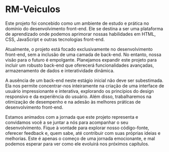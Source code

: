 # RM-Veiculos
Este projeto foi concebido como um ambiente de estudo e prática no domínio do desenvolvimento front-end. Ele se destina a ser uma plataforma de aprendizado onde podemos aprimorar nossas habilidades em HTML, CSS, JavaScript e outras tecnologias front-end.

Atualmente, o projeto está focado exclusivamente no desenvolvimento front-end, sem a inclusão de uma camada de back-end. No entanto, nossa visão para o futuro é empolgante. Planejamos expandir este projeto para incluir um robusto back-end que oferecerá funcionalidades avançadas, armazenamento de dados e interatividade dinâmica.

A ausência de um back-end neste estágio inicial não deve ser subestimada. Ela nos permite concentrar-nos inteiramente na criação de uma interface de usuário impressionante e interativa, explorando os princípios do design responsivo e da experiência do usuário. Além disso, trabalharemos na otimização de desempenho e na adesão às melhores práticas de desenvolvimento front-end.

Estamos animados com a jornada que este projeto representa e convidamos você a se juntar a nós para acompanhar o seu desenvolvimento. Fique à vontade para explorar nosso código-fonte, oferecer feedback e, quem sabe, até contribuir com suas próprias ideias e melhorias. Este é apenas o começo de uma jornada emocionante, e mal podemos esperar para ver como ele evoluirá nos próximos capítulos.
